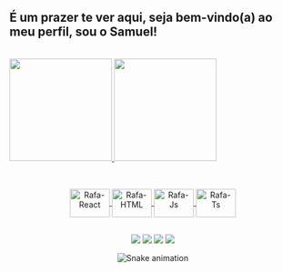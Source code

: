 ## É um prazer te ver aqui, seja bem-vindo(a) ao meu perfil, sou o Samuel!

<!--
**Sam-Pina/Sam-Pina** is a ✨ _special_ ✨ repository because its `README.md` (this file) appears on your GitHub profile.

Here are some ideas to get you started:

- 🔭 I’m currently working on ...
- 🌱 I’m currently learning ...
- 👯 I’m looking to collaborate on ...
- 🤔 I’m looking for help with ...
- 💬 Ask me about ...
- 📫 How to reach me: ...
- 😄 Pronouns: ...
- ⚡ Fun fact: ...
-->

<div align="center"><br>
  
 <div align="left">
  <a href="https://github.com/Sam-Pina">
  <img height="180em" src="https://github-readme-stats.vercel.app/api?username=Sam-Pina&show_icons=true&theme=dark&include_all_commits=true&count_private=true"/>
  <img height="180em" src="https://github-readme-stats.vercel.app/api/top-langs/?username=Sam-Pina&layout=compact&langs_count=7&theme=dark"/>

    
##
    
    
  </div>
  
  <div style="display: inline_block"><br>
  
  <img align="center" alt="Rafa-React" height="50" width="70" src="https://cdn.jsdelivr.net/gh/devicons/devicon/icons/java/java-original-wordmark.svg">
  <img align="center" alt="Rafa-HTML" height="50" width="70" src="https://cdn.jsdelivr.net/gh/devicons/devicon/icons/mysql/mysql-original-wordmark.svg">
  <img align="center" alt="Rafa-Js" height="50" width="70" src="https://cdn.jsdelivr.net/gh/devicons/devicon/icons/arduino/arduino-original-wordmark.svg">
  <img align="center" alt="Rafa-Ts" height="50" width="70" src="https://cdn.jsdelivr.net/gh/devicons/devicon/icons/git/git-original.svg">
   

</div>
  
   ##
 
<div> 
  
  <a href="https://instagram.com/samukaz_" target="_blank"><img src="https://img.shields.io/badge/-Instagram-%23E4405F?style=for-the-badge&logo=instagram&logoColor=white" target="_blank"></a>
 	<a href="https://github.com/Sam-S-Pina" target="_blank"><img src="https://img.shields.io/badge/GitHub-100000?style=for-the-badge&logo=github&logoColor=white" target="_blank"></a> 
  <a href = "mailto:ssantospina2@gmail.com"><img src="https://img.shields.io/badge/-Gmail-%23333?style=for-the-badge&logo=gmail&logoColor=white" target="_blank"></a>
  <a href="https://www.linkedin.com/in/samuel-santoss/" target="_blank"><img src="https://img.shields.io/badge/-LinkedIn-%230077B5?style=for-the-badge&logo=linkedin&logoColor=white" target="_blank"></a>     

  ![Snake animation](https://github.com/Sam-Pina/Sam-Pina/blob/output/github-contribution-grid-snake.svg)
</div>

     


